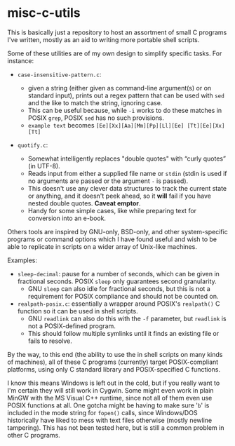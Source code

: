 # misc-c-utils

This is basically just a repository to host an assortment of small C programs
I've written, mostly as an aid to writing more portable shell scripts.

Some of these utilities are of my own design to simplify specific tasks.
For instance:

* `case-insensitive-pattern.c`:
  * given a string (either given as command-line
  argument(s) or on standard input), prints out a regex pattern that can be
  used with `sed` and the like to match the string, ignoring case.
  * This can be useful because, while `-i` works to do these matches in POSIX
    `grep`, POSIX `sed` has no such provisions. 
  * `example text` becomes `[Ee][Xx][Aa][Mm][Pp][Ll][Ee] [Tt][Ee][Xx][Tt]`

* `quotify.c`:
  * Somewhat intelligently replaces "double quotes" with “curly quotes” (in
    UTF-8).
  * Reads input from either a supplied file name or `stdin` (stdin is used if
    no arguments are passed or the argument `-` is passed).
  * This doesn't use any clever data structures to track the current state or
    anything, and it doesn't peek ahead, so it **will** fail if you have
    nested double quotes. **Caveat emptor**.
  * Handy for some simple cases, like while preparing text for conversion into
    an e-book.

Others tools are inspired by GNU-only, BSD-only, and other system-specific
programs or command options which I have found useful and wish to be able to
replicate in scripts on a wider array of Unix-like machines. 



Examples:

* `sleep-decimal`: pause for a number of seconds, which can be given in
  fractional seconds. POSIX `sleep` only guarantees second granularity.
  * GNU `sleep` can also idle for fractional seconds, but this is not a
    requirement for POSIX compliance and should not be counted on.
* `realpath-posix.c`: essentially a wrapper around POSIX's `realpath()` C
  function so it can be used in shell scripts.
  * GNU `readlink` can also do this with the `-f` parameter, but `readlink` is
  not a POSIX-defined program.
  * This should follow multiple symlinks until it finds an existing file or
  fails to resolve.

By the way, to this end (the ability to use the in shell scripts on many
kinds of machines), all of these C programs (currently) target POSIX-compliant
platforms, using only C standard library and POSIX-specified C functions.

I know this means Windows is left out in the cold, but if you really want to
I'm certain they will still work in Cygwin. Some might even work in plain MinGW
with the MS Visual C++ runtime, since not all of them even use POSIX functions
at all. One gotcha might be having to make sure '`b`' is included in the mode
string for `fopen()` calls, since Windows/DOS historically have liked to mess
with text files otherwise (mostly newline tampering). This has not been tested
here, but is still a common problem in other C programs.